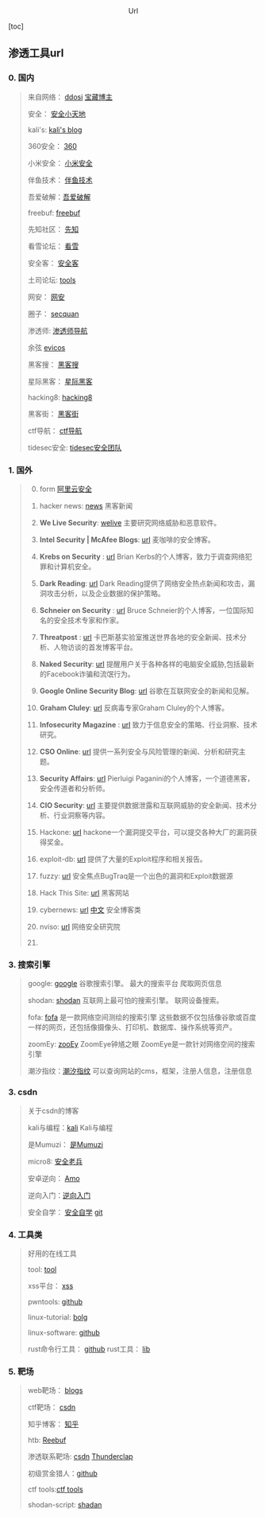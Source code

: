 <center>Url</center>



[toc]







## 渗透工具url



### 0. 国内

> 来自网络： [ddosi](https://www.ddosi.org/redteam-tools/) [宝藏博主](https://www.ddosi.org/redteam-tools/)
>
> 安全： [安全小天地](https://www.anquanclub.cn/)
>
> kali's: [kali's blog](https://blog.bbskali.cn/)
>
> 360安全： [360](https://blogs.360.cn/) 
>
> 小米安全： [小米安全](https://xiaomi-info.github.io/)
>
> 伴鱼技术： [伴鱼技术](https://tech.ipalfish.com/blog/)
>
> 吾爱破解：[吾爱破解](https://www.52pojie.cn/forum.php)
>
> freebuf: [freebuf](https://www.freebuf.com/)
>
> 先知社区： [先知](https://xz.aliyun.com/)
>
> 看雪论坛： [看雪](https://bbs.pediy.com/)
>
> 安全客： [安全客](https://www.anquanke.com/)
>
> 土司论坛: [tools](https://www.t00ls.com/)
>
> 网安： [网安](https://www.wangan.com/)
>
> 圈子： [secquan](https://www.secquan.org/)
>
> 渗透师: [渗透师导航](https://www.shentoushi.top/)
>
> 余弦 [evicos](https://evilcos.me/)
>
> 黑客搜： [黑客搜](https://www.hackerso.com/)
>
> 星际黑客： [星际黑客](https://xj.hk/)
>
> hacking8: [hacking8](https://www.hacking8.com/)
>
> 黑客街： [黑客街](https://www.hackjie.com/)
>
> ctf导航： [ctf导航](https://ctf.mzy0.com/)
>
> tidesec安全: [tidesec安全团队](https://www.tidesec.com/#)













### 1. 国外

> 0. form [阿里云安全](https://zhuanlan.zhihu.com/p/23701240)
> 1. hacker news: [news](https://thehackernews.com/) 黑客新闻
>
> 1. **We Live Security**: [welive](https://www.welivesecurity.com/en/)   主要研究网络威胁和恶意软件。
>
> 2. **Intel Security | McAfee Blogs**: [url](https://www.mcafee.com/blogs/)  麦咖啡的安全博客。
>
> 3. **Krebs on Security** : [url](https://krebsonsecurity.com/)  Brian Kerbs的个人博客，致力于调查网络犯罪和计算机安全。
>
> 4. **Dark Reading**: [url](https://www.darkreading.com/)  Dark Reading提供了网络安全热点新闻和攻击，漏洞攻击分析，以及企业数据的保护策略。
>
> 5. **Schneier on Security** : [url](https://www.schneier.com/) Bruce Schneier的个人博客，一位国际知名的安全技术专家和作家。
> 6. **Threatpost** : [url](https://threatpost.com/) 卡巴斯基实验室推送世界各地的安全新闻、技术分析、人物访谈的首发博客平台。
> 7. **Naked Security**: [url](https://nakedsecurity.sophos.com/) 提醒用户关于各种各样的电脑安全威胁,包括最新的Facebook诈骗和流氓行为。
> 8. **Google Online Security Blog**: [url](https://security.googleblog.com/) 谷歌在互联网安全的新闻和见解。
> 9. **Graham Cluley**: [url](https://grahamcluley.com/) 反病毒专家Graham Cluley的个人博客。
> 10. **Infosecurity Magazine** : [url](https://www.infosecurity-magazine.com/) 致力于信息安全的策略、行业洞察、技术研究。
> 11. **CSO Online**: [url](https://www.csoonline.com/) 提供一系列安全与风险管理的新闻、分析和研究主题。
> 12. **Security Affairs**: [url](https://securityaffairs.co/)  Pierluigi Paganini的个人博客，一个道德黑客，安全传道者和分析师。
> 13. **CIO Security**:  [url](https://www.cio.com/it-operations/) 主要提供数据泄露和互联网威胁的安全新闻、技术分析、行业洞察等内容。
> 14. Hackone: [url](https://www.hackerone.com/) hackone一个漏洞提交平台，可以提交各种大厂的漏洞获得奖金。
> 15. exploit-db: [url](https://www.exploit-db.com/) 提供了大量的Exploit程序和相关报告。
> 16. fuzzy: [url](https://fuzzysecurity.com/)   安全焦点BugTraq是一个出色的漏洞和Exploit数据源
> 17. Hack This Site: [url](https://www.hackthissite.org)  黑客网站
> 18. cybernews: [url](https://cybernews.com/) [中文](https://cn-sec.com/archives/tag/cybernews)  安全博客类
> 19. nviso: [url](https://blog.nviso.eu/) 网络安全研究院
> 20. 









### 3. 搜索引擎

> google: [google](google.com) 谷歌搜索引擎。 最大的搜索平台   爬取网页信息
>
> shodan: [shodan](https://www.shodan.io/) 互联网上最可怕的搜索引擎。      联网设备搜索。
>
> fofa: [fofa](https://fofa.info/)     是一款网络空间测绘的搜索引擎   这些数据不仅包括像谷歌或百度一样的网页，还包括像摄像头、打印机、数据库、操作系统等资产。
>
> zoomEy: [zooEy](https://www.zoomeye.org/)   ZoomEye钟馗之眼  ZoomEye是一款针对网络空间的搜索引擎 
>
> 潮汐指纹：[潮汐指纹](http://finger.tidesec.net/) 可以查询网站的cms，框架，注册人信息，注册信息
>
> 









### 3. csdn

> 关于csdn的博客
>
> kali与编程：[kali](https://blog.csdn.net/xiao1234oaix) Kali与编程 
>
> 是Mumuzi： [是Mumuzi](https://blog.csdn.net/qq_42880719)
>
> micro8: [安全老兵](https://micro8.gitbook.io/micro8/)
>
> 安卓逆向： [Amo](https://blog.csdn.net/xw1680/category_12457452.html)
>
> 逆向入门：[逆向入门](https://blog.csdn.net/pangyemeng/article/details/69397789)
>
> 安全自学： [安全自学](https://blog.csdn.net/eastmount/category_9183790.html) [git](https://github.com/eastmountyxz/CSDNBlog-Security-Based)
>
> 







### 4. 工具类

> 好用的在线工具
>
> tool: [tool](https://tool.lu/)
>
> xss平台： [xss](https://xssaq.com/login/)
>
> pwntools: [github](https://github.com/Gallopsled/pwntools)
>
> linux-tutorial: [bolg](https://turnon.gitee.io/linux-tutorial/)
>
> linux-software: [github](https://github.com/eniqiz/Awesome-Linux-Software-zh_CN)
>
> rust命令行工具： [github](https://lib.rs/command-line-utilities)   rust工具： [lib](https://lib.rs/)







### 5. 靶场

> web靶场： [blogs](https://www.cnblogs.com/-chenxs/p/11739883.html)
>
> ctf靶场： [csdn](https://blog.csdn.net/Appleteachers/article/details/117079022)
>
> 知乎博客： [知乎](https://zhuanlan.zhihu.com/p/613753819)
>
> htb: [Reebuf](https://www.freebuf.com/author/Thelion)   
>
> 渗透联系靶场: [csdn](https://blog.csdn.net/Thunderclap_/article/details/125565590)  [Thunderclap](https://blog.csdn.net/Thunderclap_/article/details/125565590) 
>
> 初级赏金猎人：[github](https://github.com/nahamsec/Resources-for-Beginner-Bug-Bounty-Hunters)
>
> ctf tools:[ctf tools](https://github.com/MrMugiwara/CTF-Tools)
>
> shodan-script: [shadan](https://github.com/random-robbie/My-Shodan-Scripts)
